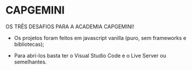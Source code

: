 # CAPGEMINI
OS TRÊS DESAFIOS PARA A ACADEMIA CAPGEMINI!


- Os projetos foram feitos em javascript vanilla (puro, sem frameworks e bibliotecas);

- Para abrí-los basta ter o Visual Studio Code e o Live Server ou semelhantes.


